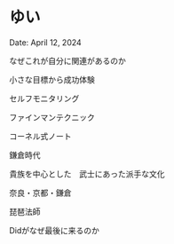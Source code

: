 # ゆい

Date: April 12, 2024

なぜこれが自分に関連があるのか

小さな目標から成功体験

セルフモニタリング

ファインマンテクニック

コーネル式ノート

鎌倉時代

貴族を中心とした　武士にあった派手な文化

奈良・京都・鎌倉

琵琶法師

Didがなぜ最後に来るのか